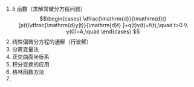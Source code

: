1.  $\delta$ 函数（求解常微分方程问题）
$$\begin{cases}
\dfrac{\mathrm{d}}{\mathrm{d}t} [p(t)\dfrac{\mathrm{d}y(t)}{\mathrm{d}t} ]+q(t)y(t)=f(t),\quad t>0 \\
y(0)=A,\quad
\end{cases}
$$
2. 线性偏微分方程的通解（行波解）
3. 分离变量法
4. 正交曲面坐标系
5. 积分变换的应用
6. 格林函数方法
7. 